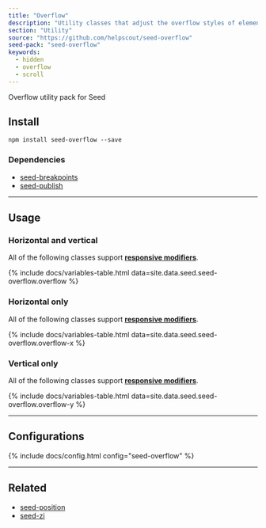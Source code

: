 ```yaml
---
title: "Overflow"
description: "Utility classes that adjust the overflow styles of elements."
section: "Utility"
source: "https://github.com/helpscout/seed-overflow"
seed-pack: "seed-overflow"
keywords:
  - hidden
  - overflow
  - scroll
---
```


Overflow utility pack for Seed


## Install

```
npm install seed-overflow --save
```


### Dependencies

* [seed-breakpoints](/seed/packs/seed-breakpoints)
* [seed-publish](/seed/packs/seed-publish)



---



## Usage

### Horizontal and vertical

All of the following classes support **[responsive modifiers](/seed/packs/seed-breakpoints/#responsive-modifiers)**.

{% include docs/variables-table.html data=site.data.seed.seed-overflow.overflow %}



### Horizontal only

All of the following classes support **[responsive modifiers](/seed/packs/seed-breakpoints/#responsive-modifiers)**.

{% include docs/variables-table.html data=site.data.seed.seed-overflow.overflow-x %}



### Vertical only

All of the following classes support **[responsive modifiers](/seed/packs/seed-breakpoints/#responsive-modifiers)**.

{% include docs/variables-table.html data=site.data.seed.seed-overflow.overflow-y %}



---



## Configurations

{% include docs/config.html config="seed-overflow" %}



---



## Related

* [seed-position](/seed/packs/seed-position)
* [seed-zi](/seed/packs/seed-zi)
